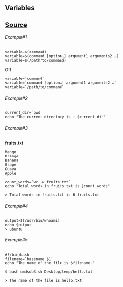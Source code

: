 ## Variables

## [**Source**](https://linuxhint.com/bash_command_output_variable/)

###### Example#1
```commandline
variable=$(command)
variable=$(command [option…] argument1 arguments2 …)
variable=$(/path/to/command)
```
OR
```commandline
variable=`command`
variable=`command [option…] argument1 arguments2 …`
variable=`/path/to/command`
```

###### Example#2
```
current_dir=`pwd`
echo "The current directory is : $current_dir"
```

###### Example#3
**fruits.txt**
```
Mango
Orange
Banana
Grape
Guava
Apple
```

```commandline
count_words=`wc -w fruits.txt`
echo "Total words in fruits.txt is $count_words"
```
`> Total words in fruits.txt is 6 fruits.txt`

###### Example#4
```commandline
output=$(/usr/bin/whoami)
echo $output
> ubuntu
```

###### Example#5
```commandline
#!/bin/bash
filename=`basename $1`
echo "The name of the file is $filename."

```
`$ bash cmdsub3.sh Desktop/temp/hello.txt`

`> The name of the file is hello.txt`
